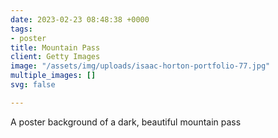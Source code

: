 ```yaml
---
date: 2023-02-23 08:48:38 +0000
tags:
- poster
title: Mountain Pass
client: Getty Images
image: "/assets/img/uploads/isaac-horton-portfolio-77.jpg"
multiple_images: []
svg: false

---
```

A poster background of a dark, beautiful mountain pass